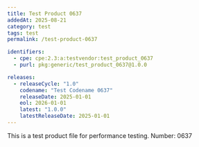 ```yaml
---
title: Test Product 0637
addedAt: 2025-08-21
category: test
tags: test
permalink: /test-product-0637

identifiers:
  - cpe: cpe:2.3:a:testvendor:test_product_0637
  - purl: pkg:generic/test_product_0637@1.0.0

releases:
  - releaseCycle: "1.0"
    codename: "Test Codename 0637"
    releaseDate: 2025-01-01
    eol: 2026-01-01
    latest: "1.0.0"
    latestReleaseDate: 2025-01-01
---
```


This is a test product file for performance testing. Number: 0637
